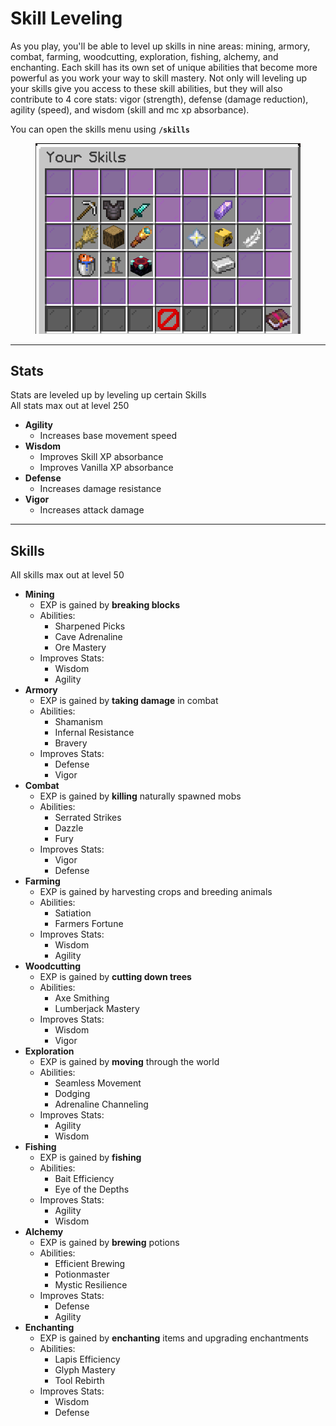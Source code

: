 # Skill Leveling

As you play, you'll be able to level up skills in nine areas: mining, armory, combat, farming, woodcutting, exploration, fishing, alchemy, and enchanting. Each skill has its own set of unique abilities that become more powerful as you work your way to skill mastery. Not only will leveling up your skills give you access to these skill abilities, but they will also contribute to 4 core stats: vigor (strength), defense (damage reduction), agility (speed), and wisdom (skill and mc xp absorbance).

You can open the skills menu using **`/skills`**

<figure><img src="../.gitbook/assets/image.png" alt=""><figcaption></figcaption></figure>

***

## Stats

Stats are leveled up by leveling up certain Skills\
All stats max out at level 250

* **Agility**
  * Increases base movement speed
* **Wisdom**
  * Improves Skill XP absorbance
  * Improves Vanilla XP absorbance
* **Defense**
  * Increases damage resistance
* **Vigor**
  * Increases attack damage

***

## Skills

All skills max out at level 50

* **Mining**
  * EXP is gained by **breaking blocks**
  * Abilities:
    * Sharpened Picks
    * Cave Adrenaline
    * Ore Mastery
  * Improves Stats:
    * Wisdom
    * Agility
* **Armory**
  * EXP is gained by **taking damage** in combat
  * Abilities:
    * Shamanism
    * Infernal Resistance
    * Bravery
  * Improves Stats:
    * Defense
    * Vigor
* **Combat**
  * EXP is gained by **killing** naturally spawned mobs
  * Abilities:
    * Serrated Strikes
    * Dazzle
    * Fury
  * Improves Stats:
    * Vigor
    * Defense
* **Farming**
  * EXP is gained by harvesting crops and breeding animals
  * Abilities:
    * Satiation
    * Farmers Fortune
  * Improves Stats:
    * Wisdom
    * Agility
* **Woodcutting**
  * EXP is gained by **cutting down trees**
  * Abilities:
    * Axe Smithing
    * Lumberjack Mastery
  * Improves Stats:
    * Wisdom
    * Vigor
* **Exploration**
  * EXP is gained by **moving** through the world
  * Abilities:
    * Seamless Movement
    * Dodging
    * Adrenaline Channeling
  * Improves Stats:
    * Agility
    * Wisdom
* **Fishing**
  * EXP is gained by **fishing**
  * Abilities:
    * Bait Efficiency
    * Eye of the Depths
  * Improves Stats:
    * Agility
    * Wisdom
* **Alchemy**
  * EXP is gained by **brewing** potions
  * Abilities:
    * Efficient Brewing
    * Potionmaster
    * Mystic Resilience
  * Improves Stats:
    * Defense
    * Agility
* **Enchanting**
  * EXP is gained by **enchanting** items and upgrading enchantments
  * Abilities:
    * Lapis Efficiency
    * Glyph Mastery
    * Tool Rebirth
  * Improves Stats:
    * Wisdom
    * Defense
